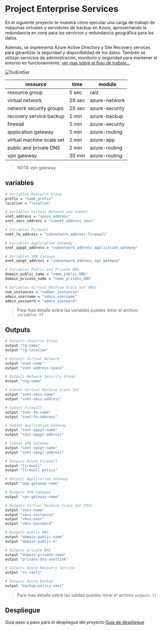 # Project Enterprise Services
En el siguiente proyecto te muestra cómo ejecutar una carga de trabajo de máquinas virtuales y servidores de backup en Azure, aprovechando la redundancia en zona para los servicios y redundancia geográfica para los datos. 

Además, se implementa Azure Active Directory y Site Recovery services para garantizar la seguridad y disponibilidad de los datos. También se utilizan servicios de administración, monitorio y seguridad para mantener el entorno en funcionamiento, [ver mas sobre el flujo de trabajo...](https://jhonnypz.super.site/projects/deployment/solution-enterprise-services "ver mas")

![SolEntSer](https://user-images.githubusercontent.com/90069821/233811334-fe9632e1-2d86-42f7-90f6-3dc28cb0e39d.png "img Project")

| resource | time | module |
| - | - | - |
| resource group | 5 sec | raiz
| virtual network | 20 sec | azure-network |
| network security groups | 20 sec | azure-security |
| recovery service backup | 1 min | azure-backup |
| firewall | 5 min | azure-security |
| application gateway | 5 min | azure-routing |
| virtual machine scale set | 2 min | azure-app |
| public and private DNS | 2 min | azure-routing |
| vpn gateway | 30 min | azure-routing |


> NOTA vpn gateway

## variables
```bash
# Variables Resource Group
prefix = "name_prefix"
location = "location"

# Variables Virtual Network and Subnet
vnet_address = "space_address"
snet_vmss_address = "subnet_address_vmss"

# Variables Firewall
snet_fw_address = "subnetwork_address_firewall"

# Variables Application Gateway
snet_appgt_address = "subnetwork_address_application_gateway"

# Variables VPN Gateway
snet_vpngt_address = "subnetwork_address_vpn_gateway"

# Variables Public and Private DNS
domain_public_name = "name_public_DNS"
domain_private_name = "name_private_DNS"

# Variables Virtual Machine Scale Set VMSS
num_instances = "number_instances"
admin_username = "admin_username"
admin_password = "admin_password"
```
> Para mas detalle sobre las variables puedes mirar el archivo `variables.tf`

## Outputs
```bash
# Outputs resource Group
output "rg-name"
output "rg-location"

# Outputs Virtual Network
output "vnet-name"
output "vnet-address-space"

# Outputs Network Security Group
output "nsg-name"

# Subnet Virtual Machine Scale Set
output "snet-vmss-name"
output "snet-vmss-address"

# Subnet Firewall
output "snet-fw-name"
output "snet-fw-address"

# Subnet Application Gateway
output "snet-appgt-name"
output "snet-appgt-address"

# Subnet VPN Gateway
output "snet-vpngt-name"
output "snet-vpngt-address"

# Outputs Azure Firewall
output "firewall"
output "firewall-policy"

# Outputs Application Gateway
output "app-gateway-name"

# Outputs VPN Gateway
output "vpn-gateway-name"

# Outputs Virtual Machine Scale Set VMSS
output "vmss-name"
output "vmss-instances"
output "vmss-user"
output "vmss-password"

# Outputs public DNS
output "domain-public-name"
output "domain-public-a"

# Outputs private DNS
output "domain-private-name"
output "private-dns-vnetlink"

# Outputs Azure Recovery Service
output "rs-vault"

# Outputs Azure Backup
output "backup-policy-vmss"
```
> Para mas detalle sobre las salidas puedes mirar el archivo `outputs.tf`

## Despliegue
Guia paso a paso para el despliegue del proyecto
[Guia de despliegue](https://github.com/JhonnyPz/Infrastructure-as-Code/tree/main/Solution "guia")
